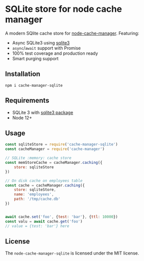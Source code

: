 # SQLite store for node cache manager

A modern SQlite cache store for [node-cache-manager](https://github.com/BryanDonovan/node-cache-manager). Featuring:

 - Async SQLite3 using [sqlite3](https://github.com/TryGhost/node-sqlite3)
 - `async`/`await` support with Promise
 - 100% test coverage and production ready
 - Smart purging support

## Installation

```
npm i cache-manager-sqlite
```

## Requirements

 - SQLite 3 with [sqlite3 package](https://github.com/TryGhost/node-sqlite3)
 - Node 12+

## Usage

```js
const sqliteStore = require('cache-manager-sqlite')
const cacheManager = require('cache-manager')

// SQLite :memory: cache store
const memStoreCache = cacheManager.caching({
    store: sqliteStore
})

// On disk cache on employees table
const cache = cacheManager.caching({
    store: sqliteStore,
    name: 'employees',
    path: '/tmp/cache.db'
})


await cache.set('foo', {test: 'bar'}, {ttl: 10000})
const valu = await cache.get('foo')
// value = {test: 'bar'} here
```

## License

The `node-cache-manager-sqlite` is licensed under the MIT license.
